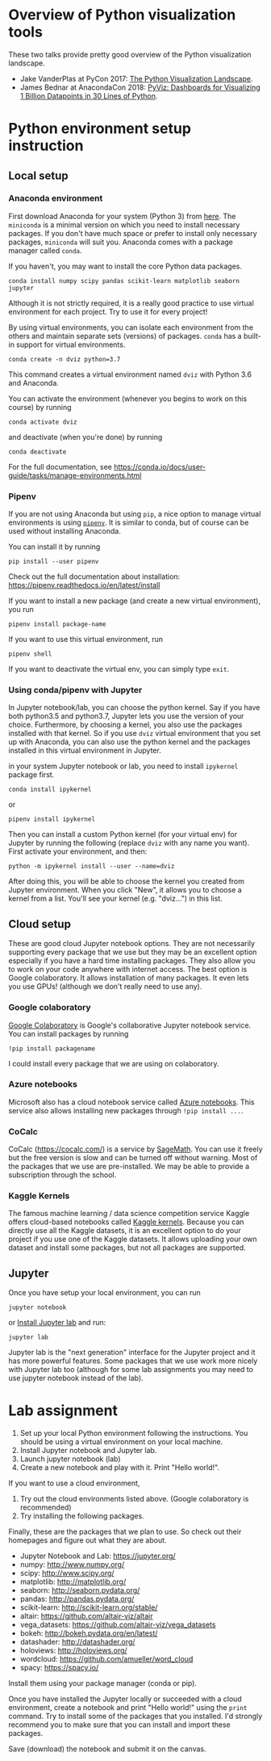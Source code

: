 # Overview of Python visualization tools

These two talks provide pretty good overview of the Python visualization landscape. 

- Jake VanderPlas at PyCon 2017: [The Python Visualization Landscape](https://www.youtube.com/watch?v=FytuB8nFHPQ). 
- James Bednar at AnacondaCon 2018: [PyViz: Dashboards for Visualizing 1 Billion Datapoints in 30 Lines of Python](https://www.youtube.com/watch?v=k27MJJLJNT4). 

# Python environment setup instruction

## Local setup

### Anaconda environment

First download Anaconda for your system (Python 3) from [here](https://www.anaconda.com/download). The `miniconda` is a minimal version on which you need to install necessary packages. If you don't have much space or prefer to install only necessary packages, `miniconda` will suit you. Anaconda comes with a package manager called `conda`. 

If you haven't, you may want to install the core Python data packages. 

```
conda install numpy scipy pandas scikit-learn matplotlib seaborn jupyter
```

Although it is not strictly required, it is a really good practice to use virtual environment for each project. Try to use it for every project! 

By using virtual environments, you can isolate each environment from the others and maintain separate sets (versions) of packages. `conda` has a built-in support for virtual environments. 

```
conda create -n dviz python=3.7
```

This command creates a virtual environment named `dviz` with Python 3.6 and Anaconda. 

You can activate the environment (whenever you begins to work on this course) by running

```
conda activate dviz
```

and deactivate (when you're done) by running

```
conda deactivate 
```

For the full documentation, see https://conda.io/docs/user-guide/tasks/manage-environments.html

### Pipenv

If you are not using Anaconda but using `pip`, a nice option to manage virtual environments is using [`pipenv`](https://pipenv.readthedocs.io/en/latest/). It is similar to conda, but of course can be used without installing Anaconda. 

You can install it by running

```
pip install --user pipenv
```

Check out the full documentation about installation: https://pipenv.readthedocs.io/en/latest/install

If you want to install a new package (and create a new virtual environment), you run 

```
pipenv install package-name
```

If you want to use this virtual environment, run

```
pipenv shell
```

If you want to deactivate the virtual env, you can simply type `exit`. 

### Using conda/pipenv with Jupyter

In Jupyter notebook/lab, you can choose the python kernel. Say if you have both python3.5 and python3.7, Jupyter lets you use the version of your choice. Furthermore, by choosing a kernel, you also use the packages installed with that kernel. So if you use `dviz` virtual environment that you set up with Anaconda, you can also use the python kernel and the packages installed in this virtual environment in Jupyter. 

in your system Jupyter notebook or lab, you need to install `ipykernel` package first. 

```
conda install ipykernel
```

or 

```
pipenv install ipykernel
```

Then you can install a custom Python kernel (for your virtual env) for Jupyter by running the following (replace `dviz` with any name you want). First activate your environment, and then:

```
python -m ipykernel install --user --name=dviz
```

After doing this, you will be able to choose the kernel you created from Jupyter environment. When you click "New", it allows you to choose a kernel from a list. You'll see your kernel (e.g. "dviz...") in this list. 


## Cloud setup

These are good cloud Jupyter notebook options. They are not necessarily supporting every package that we use but they may be an excellent option especially if you have a hard time installing packages. They also allow you to work on your code anywhere with internet access. The best option is Google colaboratory. It allows installation of many packages. It even lets you use GPUs! (although we don't really need to use any). 

### Google colaboratory

[Google Colaboratory](https://colab.research.google.com/) is Google's collaborative Jupyter notebook service. You can install packages by running 

```
!pip install packagename
``` 
I could install every package that we are using on colaboratory. 

### Azure notebooks

Microsoft also has a cloud notebook service called [Azure notebooks](https://notebooks.azure.com/). This service also allows installing new packages through `!pip install ...`. 

### CoCalc

CoCalc (https://cocalc.com/) is a service by [SageMath](http://www.sagemath.org/). You can use it freely but the free version is slow and can be turned off without warning. Most of the packages that we use are pre-installed. We may be able to provide a subscription through the school. 

### Kaggle Kernels

The famous machine learning / data science competition service Kaggle offers cloud-based notebooks called [Kaggle kernels](https://www.kaggle.com/kernels). Because you can directly use all the Kaggle datasets, it is an excellent option to do your project if you use one of the Kaggle datasets. It allows uploading your own dataset and install some packages, but not all packages are supported. 

## Jupyter

Once you have setup your local environment, you can run 

```
jupyter notebook
```

or [Install Jupyter lab](https://jupyterlab.readthedocs.io/en/stable/getting_started/installation.html) and run:

```
jupyter lab
```

Jupyter lab is the "next generation" interface for the Jupyter project and it has more powerful features. Some packages that we use work more nicely with Jupyter lab too (although for some lab assignments you may need to use jupyter notebook instead of the lab). 


# Lab assignment

1. Set up your local Python environment following the instructions. You should be using a virtual environment on your local machine. 
1. Install Jupyter notebook and Jupyter lab. 
1. Launch jupyter notebook (lab) 
1. Create a new notebook and play with it. Print "Hello world!". 

If you want to use a cloud environment, 

1. Try out the cloud environments listed above. (Google colaboratory is recommended)
1. Try installing the following packages. 

Finally, these are the packages that we plan to use. So check out their homepages and figure out what they are about. 

- Jupyter Notebook and Lab: https://jupyter.org/
- numpy: http://www.numpy.org/
- scipy: http://www.scipy.org/
- matplotlib: http://matplotlib.org/
- seaborn: http://seaborn.pydata.org/
- pandas: http://pandas.pydata.org/
- scikit-learn: http://scikit-learn.org/stable/
- altair: https://github.com/altair-viz/altair
- vega_datasets: https://github.com/altair-viz/vega_datasets
- bokeh: http://bokeh.pydata.org/en/latest/
- datashader: http://datashader.org/
- holoviews: http://holoviews.org/
- wordcloud: https://github.com/amueller/word_cloud
- spacy: https://spacy.io/

Install them using your package manager (conda or pip).

Once you have installed the Jupyter locally or succeeded with a cloud environment, create a notebook and print "Hello world!" using the `print` command. Try to install some of the packages that you installed. I'd strongly recommend you to make sure that you can install and import these packages. 

Save (download) the notebook and submit it on the canvas. 
